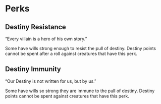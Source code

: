# Perks

## Destiny Resistance

“Every villain is a hero of his own story.”

Some have wills strong enough to resist the pull of destiny. Destiny points cannot be spent after a roll against creatures that have this perk.

## Destiny Immunity

“Our Destiny is not written for us, but by us.”

Some have wills so strong they are immune to the pull of destiny. Destiny points cannot be spent against creatures that have this perk.
